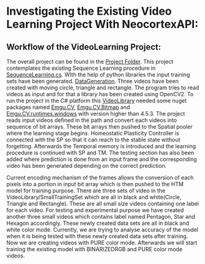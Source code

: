 # Investigating the Existing Video Learning Project With NeocortexAPI:

## Workflow of the VideoLearning Project:

The overall project can be found in the [Project Folder](https://github.com/ddobric/neocortexapi/tree/SequenceLearning_ToanTruong/Project12_HTMCLAVideoLearning/HTMVideoLearning). This project contemplates the existing Sequence Learning procedure in [SequenceLearning.cs](https://github.com/ddobric/neocortexapi/tree/master/source/Samples/NeoCortexApiSample). WIth the help of python libraries the input training sets have been generated. [DataGeneration](https://github.com/ddobric/neocortexapi/tree/SequenceLearning_ToanTruong/DataGeneration). Three videos have been created with moving circle, triangle and rectangle. The program tries to read videos as input and for that a library has been created using OpenCV2. To run the project in the C# platform this [VideoLibrary](https://github.com/ddobric/neocortexapi/tree/SequenceLearning_ToanTruong/Project12_HTMCLAVideoLearning/HTMVideoLearning/VideoLibrary) needed some nuget packages named [Emgu.CV](https://www.nuget.org/packages/Emgu.CV/), [Emgu.CV.Bitmap](https://www.nuget.org/packages/Emgu.CV.Bitmap/) and [Emgu.CV.runtimes.windows](https://www.nuget.org/packages/Emgu.CV.runtime.windows/) with version higher than 4.5.3. The project reads input videos defined in the path and convert each videos into sequence of bit arrays. These bit arrays then pushed to the Spatial pooler where the learning stage begins. Homeostatic Plasticity Controller is connected with the SP so that it can reach to the stable state without forgetting. Afterwards the Temporal memory is introduced and the learning procedure is continued with SP and TM. The testing section has also been added where prediction is done from an input frame and the corresponding video has been generated depending on the correct prediction.

Current encoding mechanism of the frames allows the conversion of each pixels into a portion in input bit array which is then pushed to the HTM model for training purpose. There are three sets of video in the VideoLibrary/SmallTrainingSet which are all in black and white(Circle, Triangle and Rectangle). These are all small size videos containing one label for each video. For testing and experimental purpose we have created another three small videos which contains label named Pentagon, Star and Hexagon accordingly. These newly created data sets are all in black and white color mode. Currently, we are trying to analyse accuracy of the model when it is being tested with these newly created data sets after training. Now we are creating videos with PURE color mode. Afterwards we will start training the existing model with BINARIZEDRGB and PURE color mode videos.
